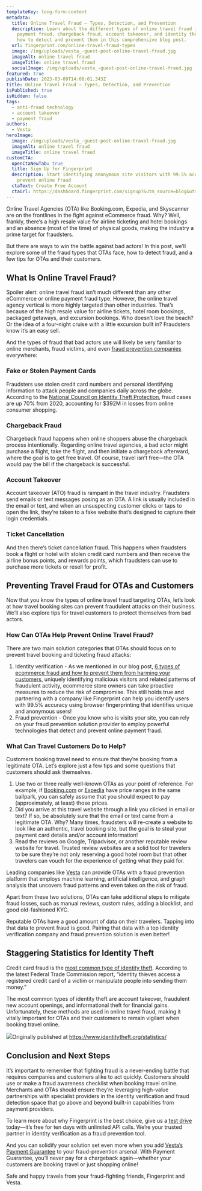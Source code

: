 ```yaml
---
templateKey: long-form-content
metadata:
  title: Online Travel Fraud – Types, Detection, and Prevention
  description: Learn about the different types of online travel fraud including
    payment fraud, chargeback fraud, account takeover, and identity theft, and
    how to detect and prevent them in this comprehensive blog post.
  url: fingerprint.com/online-travel-fraud-types
  image: /img/uploads/vesta_-guest-post-online-travel-fraud.jpg
  imageAlt: online travel fraud
  imageTitle: online travel fraud
  socialImage: /img/uploads/vesta_-guest-post-online-travel-fraud.jpg
featured: true
publishDate: 2023-03-09T14:08:01.343Z
title: Online Travel Fraud – Types, Detection, and Prevention
isPublished: true
isHidden: false
tags:
  - anti-fraud technology
  - account takeover
  - payment fraud
authors:
  - Vesta
heroImage:
  image: /img/uploads/vesta_-guest-post-online-travel-fraud.jpg
  imageAlt: online travel fraud
  imageTitle: online travel fraud
customCTA:
  openCtaNewTab: true
  title: Sign Up for Fingerprint
  description: Start identifying anonymous site visitors with 99.5% accuracy to
    prevent online fraud
  ctaText: Create Free Account
  ctaUrl: https://dashboard.fingerprint.com/signup?&utm_source=blog&utm_medium=website&utm_campaign=blog
---
```

Online Travel Agencies (OTA) like Booking.com, Expedia, and Skyscanner are on the frontlines in the fight against eCommerce fraud. Why? Well, frankly, there’s a high resale value for airline ticketing and hotel bookings and an absence (most of the time) of physical goods, making the industry a prime target for fraudsters.

But there are ways to win the battle against bad actors! In this post, we’ll explore some of the fraud types that OTAs face, how to detect fraud, and a few tips for OTAs and their customers.

## What Is Online Travel Fraud?

Spoiler alert: online travel fraud isn’t much different than any other eCommerce or online payment fraud type. However, the online travel agency vertical is more highly targeted than other industries. That’s because of the high resale value for airline tickets, hotel room bookings, packaged getaways, and excursion bookings. Who doesn’t love the beach? Or the idea of a four-night cruise with a little excursion built in? Fraudsters know it’s an easy sell.

And the types of fraud that bad actors use will likely be very familiar to online merchants, fraud victims, and even [fraud prevention companies](https://www.vesta.io) everywhere:



### Fake or Stolen Payment Cards

Fraudsters use stolen credit card numbers and personal identifying information to attack people and companies daily across the globe. According to the [National Council on Identity Theft Protection](https://identitytheft.org/statistics/), fraud cases are up 70% from 2020, accounting for $392M in losses from online consumer shopping.



### Chargeback Fraud

Chargeback fraud happens when online shoppers abuse the chargeback process intentionally. Regarding online travel agencies, a bad actor might purchase a flight, take the flight, and then initiate a chargeback afterward, where the goal is to get free travel. Of course, travel isn’t free—the OTA would pay the bill if the chargeback is successful.



### Account Takeover

Account takeover (ATO) fraud is rampant in the travel industry. Fraudsters send emails or text messages posing as an OTA. A link is usually included in the email or text, and when an unsuspecting customer clicks or taps to open the link, they’re taken to a fake website that’s designed to capture their login credentials.



### Ticket Cancellation

And then there’s ticket cancellation fraud. This happens when fraudsters book a flight or hotel with stolen credit card numbers and then receive the airline bonus points, and rewards points, which fraudsters can use to purchase more tickets or resell for profit.



## Preventing Travel Fraud for OTAs and Customers

Now that you know the types of online travel fraud targeting OTAs, let’s look at how travel booking sites can prevent fraudulent attacks on their business. We’ll also explore tips for travel customers to protect themselves from bad actors.



### How Can OTAs Help Prevent Online Travel Fraud?

There are two main solution categories that OTAs should focus on to prevent travel booking and ticketing fraud attacks:

1. Identity verification - As we mentioned in our blog post, [6 types of ecommerce fraud and how to prevent them from harming your customers](https://fingerprint.com/blog/ecommerce-fraud-types/), uniquely identifying malicious visitors and related patterns of fraudulent activity, ecommerce store owners can take proactive measures to reduce the risk of compromise. This still holds true and partnering with a company like Fingerprint can help you identify users with 99.5% accuracy using browser fingerprinting that identifies unique and anonymous users!
2. Fraud prevention - Once you know who is visits your site, you can rely on your fraud prevention solution provider to employ powerful technologies that detect and prevent online payment fraud.



### What Can Travel Customers Do to Help?

Customers booking travel need to ensure that they’re booking from a legitimate OTA. Let’s explore just a few tips and some questions that customers should ask themselves.

1. Use two or three really well-known OTAs as your point of reference. For example, if [Booking.com](http://www.booking.com) or [Expedia](http://www.expedia.com) have price ranges in the same ballpark, you can safely assume that you should expect to pay (approximately, at least) those prices.
2. Did you arrive at this travel website through a link you clicked in email or text? If so, be absolutely sure that the email or text came from a legitimate OTA. Why? Many times, fraudsters will re-create a website to look like an authentic, travel booking site, but the goal is to steal your payment card details and/or account information!
3. Read the reviews on Google, Tripadvisor, or another reputable review website for travel. Trusted review websites are a solid tool for travelers to be sure they’re not only reserving a good hotel room but that other travelers can vouch for the experience of getting what they paid for.



Leading companies like [Vesta](http://www.vesta.io) can provide OTAs with a fraud prevention platform that employs machine learning, artificial intelligence, and graph analysis that uncovers fraud patterns and even takes on the risk of fraud.

Apart from these two solutions, OTAs can take additional steps to mitigate fraud losses, such as manual reviews, custom rules, adding a blocklist, and good old-fashioned KYC.

Reputable OTAs have a good amount of data on their travelers. Tapping into that data to prevent fraud is good. Pairing that data with a top identity verification company and fraud prevention solution is even better!



## Staggering Statistics for Identity Theft

Credit card fraud is the [most common type of identity theft](https://identitytheft.org/credit-cards/statistics/). According to the latest Federal Trade Commission report, “identity thieves access a registered credit card of a victim or manipulate people into sending them money.” 

The most common types of identity theft are account takeover, fraudulent new account openings, and informational theft for financial gains. Unfortunately, these methods are used in online travel fraud, making it vitally important for OTAs and their customers to remain vigilant when booking travel online.



[![](https://lh3.googleusercontent.com/_2xHcmJZttwdTegCejIIuZOBsM_ZGc42IJ9r57wJL9FDuNWMD67KHhqxtSxTd7ht-p96iaBo5ZRkJv3q6lo2Ye7dE8aitNRyJJ8sZ3Zx23oSepQo0eYOeueVkktFYSCrVLL96DkxJfX6zDwmY-kz1i8)](https://www.identitytheft.org/statistics/)Originally published at <https://www.identitytheft.org/statistics/>



## Conclusion and Next Steps

It’s important to remember that fighting fraud is a never-ending battle that requires companies and customers alike to act quickly. Customers should use or make a fraud awareness checklist when booking travel online. Merchants and OTAs should ensure they’re leveraging high-value partnerships with specialist providers in the identity verification and fraud detection space that go above and beyond built-in capabilities from payment providers.

To learn more about why Fingerprint is the best choice, give us a [test drive](https://dashboard.fingerprint.com/signup/?&utm_source=blog&utm_medium=website&utm_campaign=blog) today—it’s free for ten days with unlimited API calls. We’re your trusted partner in identity verification as a fraud prevention tool.

And you can solidify your solution set even more when you add [Vesta’s Payment Guarantee](https://www.vesta.io/fraud-solutions/payment-guarantee) to your fraud-prevention arsenal. With Payment Guarantee, you’ll never pay for a chargeback again—whether your customers are booking travel or just shopping online!

Safe and happy travels from your fraud-fighting friends, Fingerprint and Vesta.